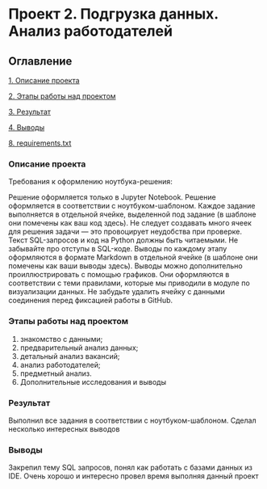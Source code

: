 #  Проект 2. Подгрузка данных. Анализ работодателей

## Оглавление
[1. Описание проекта](https://github.com/iampeterpanda/sf_data_science/tree/main/Project_2_%D0%BF%D0%BE%D0%B4%D0%B3%D1%80%D1%83%D0%B7%D0%BA%D0%B0_%D0%B4%D0%B0%D0%BD%D0%BD%D1%8B%D1%85#%D0%BE%D0%BF%D0%B8%D1%81%D0%B0%D0%BD%D0%B8%D0%B5-%D0%BF%D1%80%D0%BE%D0%B5%D0%BA%D1%82%D0%B0)

[2. Этапы работы над проектом](https://github.com/iampeterpanda/sf_data_science/tree/main/Project_2_%D0%BF%D0%BE%D0%B4%D0%B3%D1%80%D1%83%D0%B7%D0%BA%D0%B0_%D0%B4%D0%B0%D0%BD%D0%BD%D1%8B%D1%85#%D1%8D%D1%82%D0%B0%D0%BF%D1%8B-%D1%80%D0%B0%D0%B1%D0%BE%D1%82%D1%8B-%D0%BD%D0%B0%D0%B4-%D0%BF%D1%80%D0%BE%D0%B5%D0%BA%D1%82%D0%BE%D0%BC)

[3. Результат](https://github.com/iampeterpanda/sf_data_science/tree/main/Project_2_%D0%BF%D0%BE%D0%B4%D0%B3%D1%80%D1%83%D0%B7%D0%BA%D0%B0_%D0%B4%D0%B0%D0%BD%D0%BD%D1%8B%D1%85#%D1%80%D0%B5%D0%B7%D1%83%D0%BB%D1%8C%D1%82%D0%B0%D1%822)

[4. Выводы](https://github.com/iampeterpanda/sf_data_science/tree/main/Project_2_%D0%BF%D0%BE%D0%B4%D0%B3%D1%80%D1%83%D0%B7%D0%BA%D0%B0_%D0%B4%D0%B0%D0%BD%D0%BD%D1%8B%D1%85#%D0%B2%D1%8B%D0%B2%D0%BE%D0%B4%D1%8B)

[8. requirements.txt](https://github.com/iampeterpanda/sf_data_science/blob/main/Project_2_%D0%BF%D0%BE%D0%B4%D0%B3%D1%80%D1%83%D0%B7%D0%BA%D0%B0_%D0%B4%D0%B0%D0%BD%D0%BD%D1%8B%D1%85/requirements.txt)

### Описание проекта
Требования к оформлению ноутбука-решения:

Решение оформляется только в Jupyter Notebook.
Решение оформляется в соответствии с ноутбуком-шаблоном.
Каждое задание выполняется в отдельной ячейке, выделенной под задание (в шаблоне они помечены как ваш код здесь). Не следует создавать много ячеек для решения задачи — это провоцирует неудобства при проверке.
Текст SQL-запросов и код на Python должны быть читаемыми. Не забывайте про отступы в SQL-коде.
Выводы по каждому этапу оформляются в формате Markdown в отдельной ячейке (в шаблоне они помечены как ваши выводы здесь).
Выводы можно дополнительно проиллюстрировать с помощью графиков. Они оформляются в соответствии с теми правилами, которые мы приводили в модуле по визуализации данных.
Не забудьте удалить ячейку с данными соединения перед фиксацией работы в GitHub.

### Этапы работы над проектом
1. знакомство с данными;
2. предварительный анализ данных;
3. детальный анализ вакансий;
4. анализ работодателей;
5. предметный анализ.
6. Дополнительные исследования и выводы

### Результат
Выполнил все задания в соответствии с ноутбуком-шаблоном. Сделал несколько интересных выводов
### Выводы
Закрепил тему SQL запросов, понял как работать с базами данных из IDE. Очень хорошо и интересно провел время выполняя данный проект
